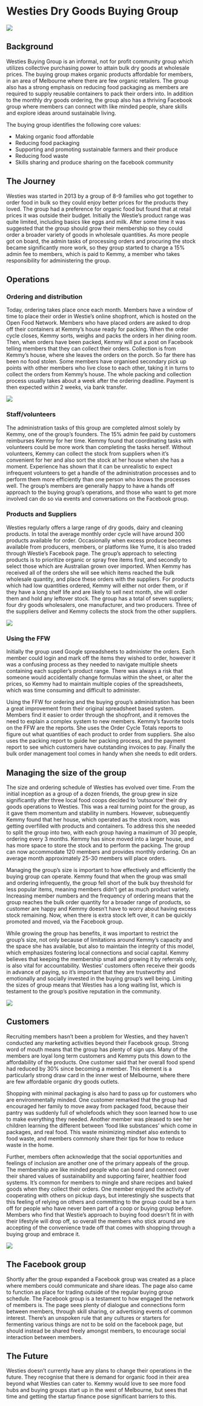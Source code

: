 # Westies Dry Goods Buying Group

![](/assets/32-Westies-1-Family-Pickup_old.jpg)

## Background

Westies Buying Group is an informal, not for profit community group which utilizes collective purchasing power to attain bulk dry goods at wholesale prices. The buying group makes organic products affordable for members, in an area of Melbourne where there are few organic retailers. The group also has a strong emphasis on reducing food packaging as members are required to supply reusable containers to pack their orders into. In addition to the monthly dry goods ordering, the group also has a thriving Facebook group where members can connect with like minded people, share skills and explore ideas around sustainable living.

The buying group identifies the following core values:

* Making organic food affordable
* Reducing food packaging
* Supporting and promoting sustainable farmers and their produce
* Reducing food waste
* Skills sharing and produce sharing on the facebook community

## The Journey

Westies was started in 2013 by a group of 8-9 families who got together to order food in bulk so they could enjoy better prices for the products they loved. The group had a preference for organic food but found that at retail prices it was outside their budget. Initially the Westie’s product range was quite limited, including basics like eggs and milk. After some time it was suggested that the group should grow their membership so they could order a broader variety of goods in wholesale quantities. As more people got on board, the admin tasks of processing orders and procuring the stock became significantly more work, so they group started to charge a 15% admin fee to members, which is paid to Kemmy, a member who takes responsibility for administering the group.

## Operations

### Ordering and distribution

Today, ordering takes place once each month. Members have a window of time to place their order in Westie’s online shopfront, which is hosted on the Open Food Network. Members who have placed orders are asked to drop off their containers at Kemmy’s house ready for packing. When the order cycle closes, Kemmy sorts, weighs and packs the orders in her dining room. Then, when orders have been packed, Kemmy will put a post on Facebook telling members that they can collect their orders. Collection is from Kemmy’s house, where she leaves the orders on the porch. So far there has been no food stolen. Some members have organised secondary pick up points with other members who live close to each other, taking it in turns to collect the orders from Kemmy’s house. The whole packing and collection process usually takes about a week after the ordering deadline. Payment is then expected within 2 weeks, via bank transfer.

![](/assets/32-Westies-2-woman_old.jpg)

### Staff/volunteers

The administration tasks of this group are completed almost solely by Kemmy, one of the group’s founders. The 15% admin fee paid by customers reimburses Kemmy for her time. Kemmy found that coordinating tasks with volunteers could be more work than completing the tasks herself. Without volunteers, Kemmy can collect the stock from suppliers when it’s convenient for her and also sort the stock at her house when she has a moment. Experience has shown that it can be unrealistic to expect infrequent volunteers to get a handle of the administration processes and to perform them more efficiently than one person who knows the processes well. The group’s members are generally happy to have a hands off approach to the buying group’s operations, and those who want to get more involved can do so via events and conversations on the Facebook group.

### Products and Suppliers

Westies regularly offers a large range of dry goods, dairy and cleaning products. In total the average monthly order cycle will have around 300 products available for order.  Occasionally when excess produce becomes available from producers, members, or platforms like Yume, it is also traded through Westie’s Facebook page. The group’s approach to selecting products is to prioritize organic or spray free items first, and secondly to select those which are Australian grown over imported. When Kemmy has received all of the orders she will see which items reached the bulk wholesale quantity, and place these orders with the suppliers. For products which had low quantities ordered, Kemmy will either not order them, or if they have a long shelf life and are likely to sell next month, she will order them and hold any leftover stock. The group has a total of seven suppliers; four dry goods wholesalers, one manufacturer, and two producers. Three of the suppliers deliver and Kemmy collects the stock from the other suppliers.

![](/assets/32-Westies-3-Prius-v_old.jpg)

### Using the FFW

Initially the group used Google spreadsheets to administer the orders. Each member could login and mark off the items they wished to order, however it was a confusing process as they needed to navigate multiple sheets containing each supplier’s product range. There was always a risk that someone would accidentally change formulas within the sheet, or alter the prices, so Kemmy had to maintain multiple copies of the spreadsheets, which was time consuming and difficult to administer.

Using the FFW for ordering and the buying group’s administration has been a great improvement from their original spreadsheet based system. Members find it easier to order through the shopfront, and it removes the need to explain a complex system to new members. Kemmy’s favorite tools on the FFW are the reports. She uses the Order Cycle Totals reports to figure out what quantities of each product to order from suppliers. She also uses the packing report to guide her packing process, and the payment report to see which customers have outstanding invoices to pay. Finally the bulk order management tool comes in handy when she needs to edit orders.

## Managing the size of the group

The size and ordering schedule of Westies has evolved over time. From the initial inception as a group of a dozen friends, the group grew in size significantly after three local food coops decided to ‘outsource’ their dry goods operations to Westies. This was a real turning point for the group, as it gave them momentum and stability in numbers. However, subsequently Kemmy found that her house, which operated as the stock room, was getting overfilled with products and containers. To address this she needed to split the group into two, with each group having a maximum of 30 people, ordering every 3 months. Kemmy has since moved into a larger house, and has more space to store the stock and to perform the packing. The group can now accommodate 120 members and provides monthly ordering. On an average month approximately 25-30 members will place orders.

Managing the group’s size is important to how effectively and efficiently the buying group can operate. Kemmy found that when the group was small and ordering infrequently, the group fell short of the bulk buy threshold for less popular items, meaning members didn’t get as much product variety. Increasing member numbers and the frequency of ordering means that the group reaches the bulk order quantity for a broader range of products, so customer are happy and Kemmy doesn’t have to worry about having excess stock remaining. Now, when there is extra stock left over, it can be quickly promoted and moved, via the Facebook group.

While growing the group has benefits, it was important to restrict the group’s size, not only because of limitations around Kemmy’s capacity and the space she has available, but also to maintain the integrity of this model, which emphasizes fostering local connections and social capital. Kemmy believes that keeping the membership small and growing it by referrals only, is also vital for accountability. Westies’ customers often receive their goods in advance of paying, so it’s important that they are trustworthy and emotionally and socially invested in the buying group’s well being. Limiting the sizes of group means that Westies has a long waiting list, which is testament to the group’s positive reputation in the community.

![](/assets/32-Westies-4-Stockroom_old.jpg)

## Customers

Recruiting members hasn’t been a problem for Westies, and they haven’t conducted any marketing activities beyond their Facebook group. Strong word of mouth means that the group has plenty of sign ups. Many of the members are loyal long term customers and Kemmy puts this down to the affordability of the products. One customer said that her overall food spend had reduced by 30% since becoming a member. This element is a particularly strong draw card in the inner west of Melbourne, where there are few affordable organic dry goods outlets.

Shopping with minimal packaging is also hard to pass up for customers who are environmentally minded. One customer remarked that the group had encouraged her family to move away from packaged food, because their pantry was suddenly full of wholefoods which they soon learned how to use to make everything they needed. Another member was pleased to see her children learning the different between ‘food like substances’ which come in packages, and real food. This waste minimizing mindset also extends to food waste, and members commonly share their tips for how to reduce waste in the home.

Further, members often acknowledge that the social opportunities and feelings of inclusion are another one of the primary appeals of the group. The membership are like minded people who can bond and connect over their shared values of sustainability and supporting fairer, healthier food systems. It’s common for members to mingle and share recipes and baked goods when they collect their orders. One member enjoyed the activity of cooperating with others on pickup days, but interestingly she suspects that this feeling of relying on others and committing to the group could be a turn off for people who have never been part of a coop or buying group before. Members who find that Westie’s approach to buying food doesn’t fit in with their lifestyle will drop off, so overall the members who stick around are accepting of the convenience trade off that comes with shopping through a buying group and embrace it.



![](/assets/32-Westies-5-Customer-Collection-2_old.jpg)

## The Facebook group

Shortly after the group expanded a Facebook group was created as a place where members could communicate and share ideas. The page also came to function as place for trading outside of the regular buying group schedule. The Facebook group is a testament to how engaged the network of members is. The page sees plenty of dialogue and connections form between members, through skill sharing, or advertising events of common interest. There’s an unspoken rule that any cultures or starters for fermenting various things are not to be sold on the facebook page, but should instead be shared freely amongst members, to encourage social interaction between members.

## The Future

Westies doesn’t currently have any plans to change their operations in the future. They recognise that there is demand for organic food in their area beyond what Westies can cater to. Kemmy would love to see more food hubs and buying groups start up in the west of Melbourne, but sees that time and getting the startup finance pose significant barriers to this.

